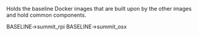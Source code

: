 Holds the baseline Docker images that are built upon by the other images and hold common components.

BASELINE->summit_rpi
BASELINE->summit_osx